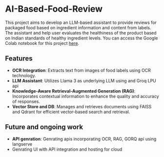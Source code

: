 # AI-Based-Food-Review
This project aims to develop an LLM-based assistant to provide reviews for packaged food based on ingredient information and content from labels. The assistant and help user evaluates the healthiness of the product based on Indian standards of healthy ingredient levels.
You can access the Google Colab notebook for this project [here](<https://colab.research.google.com/drive/1Xe06aVYuW9VsnXJUjZYBmlVxEUSUwFwd?usp=sharing>).

## Features
- **OCR Integration**: Extracts text from images of food labels using OCR technology.
- **LLM Assistant**: Utilizes Llama 3 as underlying LLM using and Groq LPU api 
- **Knowledge-Aware Retrieval-Augmented Generation (RAG)**: Incorporates contextual information to enhance the quality and accuracy of responses.
- **Vector Store and DB**: Manages and retrieves documents using FAISS and Qdrant for efficient vector-based search and retrieval.

## Future and ongoing work 
- **API genration**: Genrating apis incorporating OCR, RAG, GORQ api using langserve
- Genrating UI with API integration and hosting for cloud
